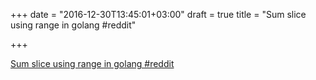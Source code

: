 +++
date = "2016-12-30T13:45:01+03:00"
draft = true
title = "Sum slice using range in golang  #reddit"

+++

<p><a href="https://t.co/xAqGidHEx9">Sum slice using range in golang  #reddit</a></p>
